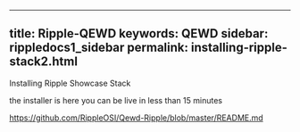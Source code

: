 
---
title: Ripple-QEWD
keywords: QEWD
sidebar: rippledocs1_sidebar
permalink: installing-ripple-stack2.html
---
Installing Ripple Showcase Stack


the installer is here 
you can be live in less than 15 minutes

https://github.com/RippleOSI/Qewd-Ripple/blob/master/README.md
